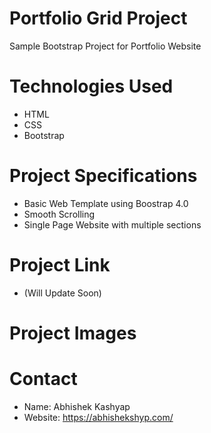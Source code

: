 # Portfolio Grid Project
Sample Bootstrap Project for Portfolio Website

# Technologies Used
- HTML
- CSS
- Bootstrap

# Project Specifications 
- Basic Web Template using Boostrap 4.0
- Smooth Scrolling
- Single Page Website with multiple sections

# Project Link
- (Will Update Soon)

# Project Images


# Contact
- Name: Abhishek Kashyap
- Website: https://abhishekshyp.com/
